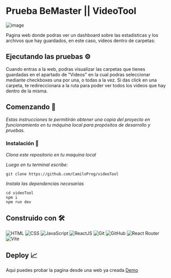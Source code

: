 # Prueba BeMaster || VideoTool

![image](https://github.com/CamiloProg/videoTool/assets/106632070/f2007e23-6b16-4fa4-982a-b2f70171b51d)


Pagina web donde podras ver un dashboard sobre las estadisticas y los archivos que hay guardados, en este caso, videos dentro de carpetas: 



## Ejecutando las pruebas ⚙️

Cuando entras a la web, podras visualizar las carpetas que tienes guardadas en el apartado de "Videos" en la cual podras seleccionar mediante checkboxes una por una, o todas a la vez. Si das click en una carpeta, te redireccionara a la ruta para poder ver todos los videos que hay dentro de la misma.



## Comenzando 🚀
_Estas instrucciones te permitirán obtener una copia del proyecto en funcionamiento en tu máquina local para propósitos de desarrollo y pruebas._

### Instalación 🔧

_Clona este repositorio en tu maquina local_

_Luego en tu terminal escribe:_

```
git clone https://github.com/CamiloProg/videoTool
```
_Instala las dependencias necesarias_

```
cd videoTool
npm i
npm run dev
```


## Construido con 🛠️
 ![HTML](https://img.shields.io/badge/HTML5-E34F26?style=for-the-badge&logo=html5&logoColor=white) ![CSS](https://img.shields.io/badge/CSS3-1572B6?style=for-the-badge&logo=css3&logoColor=white)  ![JavaScript](https://img.shields.io/badge/JavaScript-323330?style=for-the-badge&logo=javascript&logoColor=F7DF1E)   ![ReactJS](https://img.shields.io/badge/React-20232A?style=for-the-badge&logo=react&logoColor=61DAFB)
 ![Git](https://img.shields.io/badge/GIT-E44C30?style=for-the-badge&logo=git&logoColor=white)   ![GitHub](https://img.shields.io/badge/GitHub-100000?style=for-the-badge&logo=github&logoColor=white) ![React Router](https://img.shields.io/badge/React_Router-CA4245?style=for-the-badge&logo=react-router&logoColor=white)  ![Vite](https://img.shields.io/badge/Vite-B73BFE?style=for-the-badge&logo=vite&logoColor=FFD62E)
 

 ## Deploy 📈 
Aqui puedes probar la pagina desde una web ya creada
[Demo](https://videotool.netlify.app/)
